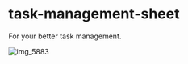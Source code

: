 # task-management-sheet
For your better task management.

![img_5883](https://cloud.githubusercontent.com/assets/1148320/11801510/dc8cdb84-a329-11e5-8f3e-cf7de6d198c4.JPG)
